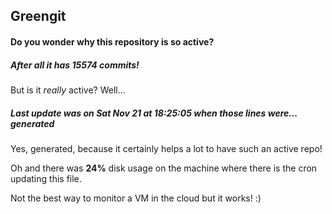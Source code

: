 ## Greengit

#### Do you wonder why this repository is so active?

##### After all it has 15574 commits!

But is it *really* active? Well...

##### Last update was on Sat Nov 21 at 18:25:05 when those lines were... generated

Yes, generated, because it certainly helps a lot to have such an active repo!

Oh and there was **24%** disk usage on the machine
where there is the cron updating this file.

Not the best way to monitor a VM in the cloud but it works! :)
